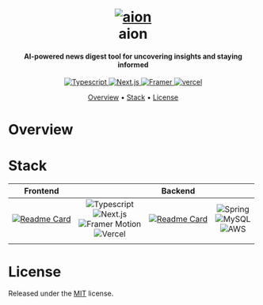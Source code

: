 <h1 align="center">
  <br>
  <a href="https://github.com/euisungkang/aion"><img src="https://i.ibb.co/NZjtGdr/logo-no-background.png" alt="aion"></a>
  <br>
  aion
  <br>
</h1>

<h4 align="center">AI-powered news digest tool for uncovering insights and staying informed</h4>

<p align="center">
  <a href="https://www.typescriptlang.org/">
     <img alt="Typescript" src="https://img.shields.io/badge/typescript-5.0.0%2B-3178c5">
  </a>
  <a href="https://github.com/vercel/next.js">
    <img alt="Next.js" src="https://img.shields.io/badge/next.js-14.1.0%2B-000000">
  </a>
  <a href="https://www.npmjs.com/package/framer-motion">
     <img src="https://img.shields.io/badge/framer-11.0.0%2B-c44bc6" alt="Framer">
  </a>
  <a href="https://vercel.com">
     <img alt="vercel" src="https://img.shields.io/badge/vercel-33.0.0%2B-000000">
  </a>
</p>

<p align="center">
  <a href="#overview">Overview</a>
  •
  <a href="stack">Stack</a>
  •
  <a href="#license">License</a>
</p>

# Overview

# Stack

| Frontend |   | Backend |   |
|---|---|---|---|
| [![Readme Card](https://github-readme-stats.vercel.app/api/pin/?username=euisungkang&repo=aion&theme=transparent)](https://github.com/euisungkang/aion) | <div align="center"><img src="https://img.shields.io/badge/TypeScript-007ACC?style=for-the-badge&logo=typescript&logoColor=white" alt="Typescript"><br><img src="https://img.shields.io/badge/next%20js-000000?style=for-the-badge&logo=nextdotjs&logoColor=white" alt="Next.js"><br><img src="https://img.shields.io/badge/Framer-black?style=for-the-badge&logo=framer&logoColor=blue" alt="Framer Motion"><br><img src="https://img.shields.io/badge/Vercel-000000?style=for-the-badge&logo=vercel&logoColor=white" alt="Vercel"></div> | [![Readme Card](https://github-readme-stats.vercel.app/api/pin/?username=euisungkang&repo=aion-api&theme=transparent)](https://github.com/euisungkang/aion-api) | <div align="center"><img src="https://img.shields.io/badge/Spring-6DB33F?style=for-the-badge&logo=spring&logoColor=white" alt="Spring"><br><img src="https://img.shields.io/badge/MySQL-005C84?style=for-the-badge&logo=mysql&logoColor=white" alt="MySQL"><br><img src="https://img.shields.io/badge/Amazon_AWS-FF9900?style=for-the-badge&logo=amazonaws&logoColor=white" alt="AWS"></div> |
|   |   |   |   |

# License

Released under the [MIT](LICENSE) license.
